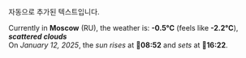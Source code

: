 
자동으로 추가된 텍스트입니다.

<!--START_SECTION:weather:moscow-->
Currently in **Moscow** (RU), the weather is: **-0.5°C** (feels like **-2.2°C**), ***scattered clouds***<br/>
On *January 12, 2025*, the *sun rises* at 🌅**08:52** and *sets* at 🌇**16:22**.
<!--END_SECTION:weather-->
